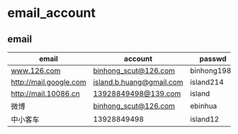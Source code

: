 # email_account

## email

|        email	        |         account	         |    passwd     |
| ---------------------- | ------------------------ | ------------- |
| www.126.com	         | binhong_scut@126.com     | 	binhong1984 |
| http://mail.google.com | island.b.huang@gmail.com | 	island214  |
| http://mail.10086.cn   | 	13928849498@139.com    | 	island     |
| 微博	                | binhong_scut@126.com     | 	ebinhua    |
| 中小客车                | 	13928849498            | 	island12   |
